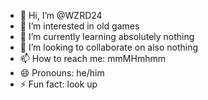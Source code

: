 - 👋 Hi, I’m @WZRD24
- 👀 I’m interested in old games
- 🌱 I’m currently learning absolutely nothing
- 💞️ I’m looking to collaborate on also nothing
- 📫 How to reach me: mmMHmhmm
- 😄 Pronouns: he/him
- ⚡ Fun fact: look up

<!---
WZRD24/WZRD24 is a ✨ special ✨ repository because its `README.md` (this file) appears on your GitHub profile.
You can click the Preview link to take a look at your changes.
--->
